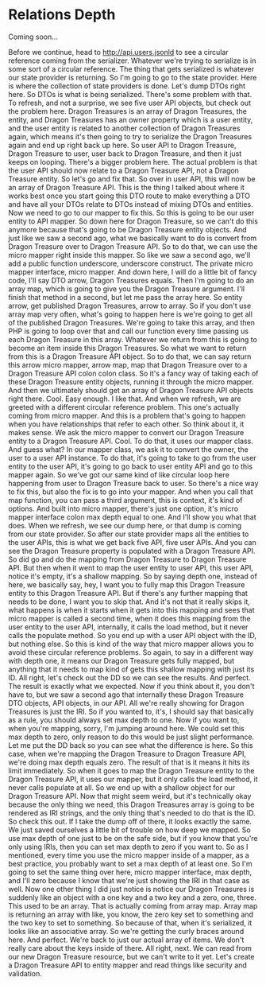 # Relations Depth

Coming soon...

Before we continue, head to http://api.users.jsonld to see a circular reference
coming from the serializer. Whatever we're trying to serialize is in some sort of a
circular reference. The thing that gets serialized is whatever our state provider is
returning. So I'm going to go to the state provider. Here is where the collection of
state providers is done. Let's dump DTOs right here. So DTOs is what is being
serialized. There's some problem with that. To refresh, and not a surprise, we see
five user API objects, but check out the problem here. Dragon Treasures is an array
of Dragon Treasures, the entity, and Dragon Treasures has an owner property which is
a user entity, and the user entity is related to another collection of Dragon
Treasures again, which means it's then going to try to serialize the Dragon Treasures
again and end up right back up here. So user API to Dragon Treasure, Dragon Treasure
to user, user back to Dragon Treasure, and then it just keeps on looping. There's a
bigger problem here. The actual problem is that the user API should now relate to a
Dragon Treasure API, not a Dragon Treasure entity. So let's go and fix that. So over
in user API, this will now be an array of Dragon Treasure API. This is the thing I
talked about where it works best once you start going this DTO route to make
everything a DTO and have all your DTOs relate to DTOs instead of mixing DTOs and
entities. Now we need to go to our mapper to fix this. So this is going to be our
user entity to API mapper. So down here for Dragon Treasure, so we can't do this
anymore because that's going to be Dragon Treasure entity objects. And just like we
saw a second ago, what we basically want to do is convert from Dragon Treasure over
to Dragon Treasure API. So to do that, we can use the micro mapper right inside this
mapper. So like we saw a second ago, we'll add a public function underscore,
underscore construct. The private micro mapper interface, micro mapper. And down
here, I will do a little bit of fancy code, I'll say DTO arrow, Dragon Treasures
equals. Then I'm going to do an array map, which is going to give you the Dragon
Treasure argument. I'll finish that method in a second, but let me pass the array
here. So entity arrow, get published Dragon Treasures, arrow to array. So if you
don't use array map very often, what's going to happen here is we're going to get all
of the published Dragon Treasures. We're going to take this array, and then PHP is
going to loop over that and call our function every time passing us each Dragon
Treasure in this array. Whatever we return from this is going to become an item
inside this Dragon Treasures. So what we want to return from this is a Dragon
Treasure API object. So to do that, we can say return this arrow micro mapper, arrow
map, map that Dragon Treasure over to a Dragon Treasure API colon colon class. So
it's a fancy way of taking each of these Dragon Treasure entity objects, running it
through the micro mapper. And then we ultimately should get an array of Dragon
Treasure API objects right there. Cool. Easy enough. I like that. And when we
refresh, we are greeted with a different circular reference problem. This one's
actually coming from micro mapper. And this is a problem that's going to happen when
you have relationships that refer to each other. So think about it, it makes sense.
We ask the micro mapper to convert our Dragon Treasure entity to a Dragon Treasure
API. Cool. To do that, it uses our mapper class. And guess what? In our mapper class,
we ask it to convert the owner, the user to a user API instance. To do that, it's
going to take to go from the user entity to the user API, it's going to go back to
user entity API and go to this mapper again. So we've got our same kind of like
circular loop here happening from user to Dragon Treasure back to user. So there's a
nice way to fix this, but also the fix is to go into your mapper. And when you call
that map function, you can pass a third argument, this is context, it's kind of
options. And built into micro mapper, there's just one option, it's micro mapper
interface colon max depth equal to one. And I'll show you what that does. When we
refresh, we see our dump here, or that dump is coming from our state provider. So
after our state provider maps all the entities to the user APIs, this is what we get
back five API, five user APIs. And you can see the Dragon Treasure property is
populated with a Dragon Treasure API. So did go and do the mapping from Dragon
Treasure to Dragon Treasure API. But then when it went to map the user entity to user
API, this user API, notice it's empty, it's a shallow mapping. So by saying depth
one, instead of here, we basically say, hey, I want you to fully map this Dragon
Treasure entity to this Dragon Treasure API. But if there's any further mapping that
needs to be done, I want you to skip that. And it's not that it really skips it, what
happens is when it starts when it gets into this mapping and sees that micro mapper
is called a second time, when it does this mapping from the user entity to the user
API, internally, it calls the load method, but it never calls the populate method. So
you end up with a user API object with the ID, but nothing else. So this is kind of
the way that micro mapper allows you to avoid these circular reference problems. So
again, to say in a different way with depth one, it means our Dragon Treasure gets
fully mapped, but anything that it needs to map kind of gets this shallow mapping
with just its ID. All right, let's check out the DD so we can see the results. And
perfect. The result is exactly what we expected. Now if you think about it, you don't
have to, but we saw a second ago that internally these Dragon Treasure DTO objects,
API objects, in our API. All we're really showing for Dragon Treasures is just the
IRI. So if you wanted to, it's, I should say that basically as a rule, you should
always set max depth to one. Now if you want to, when you're mapping, sorry, I'm
jumping around here. We could set this max depth to zero, only reason to do this
would be just slight performance. Let me put the DD back so you can see what the
difference is here. So this case, when we're mapping the Dragon Treasure to Dragon
Treasure API, we're doing max depth equals zero. The result of that is it means it
hits its limit immediately. So when it goes to map the Dragon Treasure entity to the
Dragon Treasure API, it uses our mapper, but it only calls the load method, it never
calls populate at all. So we end up with a shallow object for our Dragon Treasure
API. Now that might seem weird, but it's technically okay because the only thing we
need, this Dragon Treasures array is going to be rendered as IRI strings, and the
only thing that's needed to do that is the ID. So check this out. If I take the dump
off of there, it looks exactly the same. We just saved ourselves a little bit of
trouble on how deep we mapped. So use max depth of one just to be on the safe side,
but if you know that you're only using IRIs, then you can set max depth to zero if
you want to. So as I mentioned, every time you use the micro mapper inside of a
mapper, as a best practice, you probably want to set a max depth of at least one. So
I'm going to set the same thing over here, micro mapper interface, max depth, and
I'll zero because I know that we're just showing the IRI in that case as well. Now
one other thing I did just notice is notice our Dragon Treasures is suddenly like an
object with a one key and a two key and a zero, one, three. This used to be an array.
That is actually coming from array map. Array map is returning an array with like,
you know, the zero key set to something and the two key to set to something. So
because of that, when it's serialized, it looks like an associative array. So we're
getting the curly braces around here. And perfect. We're back to just our actual
array of items. We don't really care about the keys inside of there. All right, next.
We can read from our new Dragon Treasure resource, but we can't write to it yet.
Let's create a Dragon Treasure API to entity mapper and read things like security and
validation.
